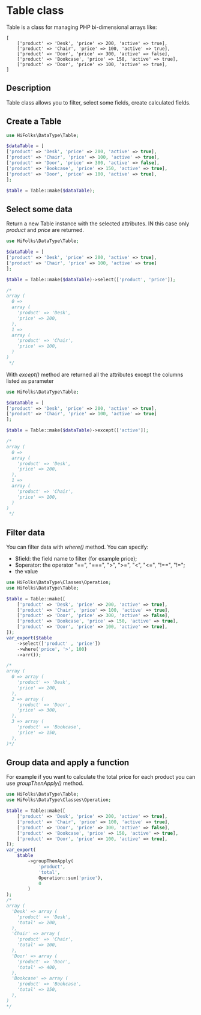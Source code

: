 # Table class
Table is a class for managing PHP bi-dimensional arrays like:

```
[
    ['product' => 'Desk', 'price' => 200, 'active' => true],
    ['product' => 'Chair', 'price' => 100, 'active' => true],
    ['product' => 'Door', 'price' => 300, 'active' => false],
    ['product' => 'Bookcase', 'price' => 150, 'active' => true],
    ['product' => 'Door', 'price' => 100, 'active' => true],
]
```



## Description

Table class allows you to filter, select some fields, create calculated fields.

## Create a Table

```php
use HiFolks\DataType\Table;

$dataTable = [
['product' => 'Desk', 'price' => 200, 'active' => true],
['product' => 'Chair', 'price' => 100, 'active' => true],
['product' => 'Door', 'price' => 300, 'active' => false],
['product' => 'Bookcase', 'price' => 150, 'active' => true],
['product' => 'Door', 'price' => 100, 'active' => true],
];

$table = Table::make($dataTable);
```


## Select some data

Return a new Table instance with the selected attributes.
IN this case only *product* and *price* are returned.

```php
use HiFolks\DataType\Table;

$dataTable = [
['product' => 'Desk', 'price' => 200, 'active' => true],
['product' => 'Chair', 'price' => 100, 'active' => true]
];

$table = Table::make($dataTable)->select(['product', 'price']);

/*
array (
  0 =>
  array (
    'product' => 'Desk',
    'price' => 200,
  ),
  1 =>
  array (
    'product' => 'Chair',
    'price' => 100,
  )
)
 */
```

With *except()* method are returned all the attributes except the columns listed as parameter

```php
use HiFolks\DataType\Table;

$dataTable = [
['product' => 'Desk', 'price' => 200, 'active' => true],
['product' => 'Chair', 'price' => 100, 'active' => true]
];

$table = Table::make($dataTable)->except(['active']);

/*
array (
  0 =>
  array (
    'product' => 'Desk',
    'price' => 200,
  ),
  1 =>
  array (
    'product' => 'Chair',
    'price' => 100,
  )
)
 */
```
## Filter data
You can filter data with *where()* method.
You can specify:
- $field: the field name to filter (for example price);
- $operator: the operator "==", "===", ">", ">=", "<", "<=", "!==", "!=";
- the value

```php 
use HiFolks\DataType\Classes\Operation;
use HiFolks\DataType\Table;

$table = Table::make([
    ['product' => 'Desk', 'price' => 200, 'active' => true],
    ['product' => 'Chair', 'price' => 100, 'active' => true],
    ['product' => 'Door', 'price' => 300, 'active' => false],
    ['product' => 'Bookcase', 'price' => 150, 'active' => true],
    ['product' => 'Door', 'price' => 100, 'active' => true],
]);
var_export($table
    ->select(['product' , 'price'])
    ->where('price', '>', 100)
    ->arr());

/*
array (
  0 => array (
    'product' => 'Desk',
    'price' => 200,
  ),
  2 => array (
    'product' => 'Door',
    'price' => 300,
  ),
  3 => array (
    'product' => 'Bookcase',
    'price' => 150,
  ),
)*/
```


## Group data and apply a function
For example if you want to calculate the total price for each product you can use *groupThenApply()* method.

```php
use HiFolks\DataType\Table;
use HiFolks\DataType\Classes\Operation;

$table = Table::make([
    ['product' => 'Desk', 'price' => 200, 'active' => true],
    ['product' => 'Chair', 'price' => 100, 'active' => true],
    ['product' => 'Door', 'price' => 300, 'active' => false],
    ['product' => 'Bookcase', 'price' => 150, 'active' => true],
    ['product' => 'Door', 'price' => 100, 'active' => true],
]);
var_export(
    $table
        ->groupThenApply(
            'product',
            'total',
            Operation::sum('price'),
            0
        )
);
/*
array (
  'Desk' => array (
    'product' => 'Desk',
    'total' => 200,
  ),
  'Chair' => array (
    'product' => 'Chair',
    'total' => 100,
  ),
  'Door' => array (
    'product' => 'Door',
    'total' => 400,
  ),
  'Bookcase' => array (
    'product' => 'Bookcase',
    'total' => 150,
  ),
)
*/
```
